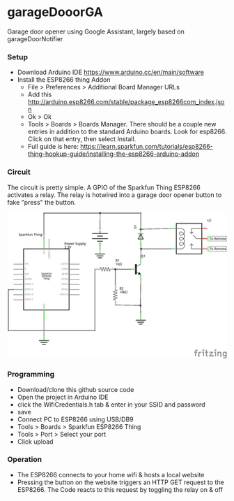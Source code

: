 # garageDooorGA
Garage door opener using Google Assistant, largely based on garageDoorNotifier

### Setup
* Download Arduino IDE https://www.arduino.cc/en/main/software
* Install the ESP8266 thing Addon
  *  File > Preferences > Additional Board Manager URLs
  *  Add this http://arduino.esp8266.com/stable/package_esp8266com_index.json
  *  Ok > Ok 
  * Tools > Boards > Boards Manager. There should be a couple new entries in addition to the standard Arduino boards. Look for esp8266. Click on that entry, then select Install.
  *  Full guide is here: https://learn.sparkfun.com/tutorials/esp8266-thing-hookup-guide/installing-the-esp8266-arduino-addon

### Circuit
The circuit is pretty simple. A GPIO of the Sparkfun Thing ESP8266 activates a relay. The relay is hotwired into a garage door opener button to fake "press" the button. 

![Circuit Diagram](https://raw.githubusercontent.com/dmacattack/garageDoorGA/master/pics/garageDoorGA.png)

### Programming
* Download/clone this github source code
* Open the project in Arduino IDE
* click the WifiCredentials.h tab & enter in your SSID and password
* save
* Connect PC to ESP8266 using USB/DB9
* Tools > Boards > Sparkfun ESP8266 Thing
* Tools > Port > Select your port
* Click upload

### Operation
* The ESP8266 connects to your home wifi & hosts a local website
* Pressing the button on the website triggers an HTTP GET request to the ESP8266. The Code reacts to this request by toggling the relay on & off

